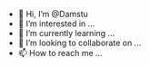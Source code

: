 - 👋 Hi, I’m @Damstu
- 👀 I’m interested in ...
- 🌱 I’m currently learning ...
- 💞️ I’m looking to collaborate on ...
- 📫 How to reach me ...

<!---
Damstu/Damstu is a ✨ special ✨ repository because its `README.md` (this file) appears on your GitHub profile.
You can click the Preview link to take a look at your changes.
--->
